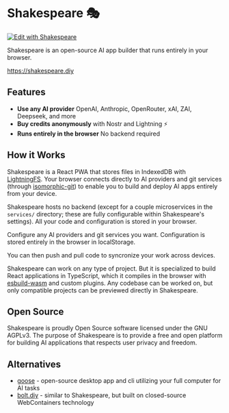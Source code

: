 # Shakespeare 🎭

[![Edit with Shakespeare](https://shakespeare.diy/badge.svg)](https://shakespeare.diy/clone?url=https://gitlab.com/soapbox-pub/shakespeare.git)

Shakespeare is an open-source AI app builder that runs entirely in your browser.

https://shakespeare.diy

## Features

- **Use any AI provider** OpenAI, Anthropic, OpenRouter, xAI, ZAI, Deepseek, and more
- **Buy credits anonymously** with Nostr and Lightning ⚡
- **Runs entirely in the browser** No backend required

## How it Works

Shakespeare is a React PWA that stores files in IndexedDB with [LightningFS](https://github.com/isomorphic-git/lightning-fs). Your browser connects directly to AI providers and git services (through [isomorphic-git](https://github.com/isomorphic-git/isomorphic-git)) to enable you to build and deploy AI apps entirely from your device.

Shakespeare hosts no backend (except for a couple microservices in the `services/` directory; these are fully configurable within Shakespeare's settings). All your code and configuration is stored in your browser.

Configure any AI providers and git services you want. Configuration is stored entirely in the browser in localStorage.

You can then push and pull code to syncronize your work across devices.

Shakespeare can work on any type of project. But it is specialized to build React applications in TypeScript, which it compiles in the browser with [esbuild-wasm](https://www.npmjs.com/package/esbuild-wasm) and custom plugins. Any codebase can be worked on, but only compatible projects can be previewed directly in Shakespeare.

## Open Source

Shakespeare is proudly Open Source software licensed under the GNU AGPLv3. The purpose of Shakespeare is to provide a free and open platform for building AI applications that respects user privacy and freedom.

## Alternatives

- [goose](https://github.com/block/goose) - open-source desktop app and cli utilizing your full computer for AI tasks
- [bolt.diy](https://github.com/stackblitz-labs/bolt.diy) - similar to Shakespeare, but built on closed-source WebContainers technology